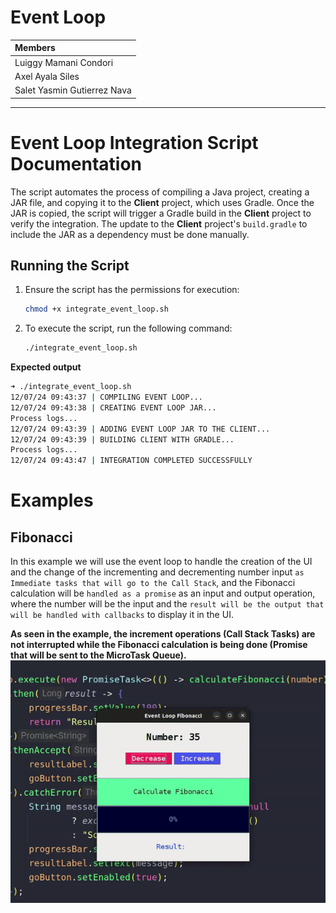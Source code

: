 # Event Loop

| Members                     |
| :-------------------------- |
| Luiggy Mamani Condori       |
| Axel Ayala Siles            |
| Salet Yasmin Gutierrez Nava |

---

# Event Loop Integration Script Documentation

The script automates the process of compiling a Java project, creating a JAR file, and copying it to the **Client** project, which uses Gradle. Once the JAR is copied, the script will trigger a Gradle build in the **Client** project to verify the integration. The update to the **Client** project's `build.gradle` to include the JAR as a dependency must be done manually.

## Running the Script

1. Ensure the script has the permissions for execution:
    ```bash
    chmod +x integrate_event_loop.sh
    ```
2. To execute the script, run the following command:
    ```bash
    ./integrate_event_loop.sh
    ```

**Expected output**

```bash
➜ ./integrate_event_loop.sh
12/07/24 09:43:37 | COMPILING EVENT LOOP...
12/07/24 09:43:38 | CREATING EVENT LOOP JAR...
Process logs...
12/07/24 09:43:39 | ADDING EVENT LOOP JAR TO THE CLIENT...
12/07/24 09:43:39 | BUILDING CLIENT WITH GRADLE...
Process logs...
12/07/24 09:43:47 | INTEGRATION COMPLETED SUCCESSFULLY
```

# Examples

## Fibonacci
In this example we will use the event loop to handle the creation of the UI and the change of the incrementing and decrementing number input `as Immediate tasks that will go to the Call Stack`, and the Fibonacci calculation will be `handled as a promise` as an input and output operation, where the number will be the input and the `result will be the output that will be handled with callbacks` to display it in the UI.

**As seen in the example, the increment operations (Call Stack Tasks) are not interrupted while the Fibonacci calculation is being done (Promise that will be sent to the MicroTask Queue).**
![fibonacci_image](./Client/src/main/resources/fibonacci_event_loop.gif)